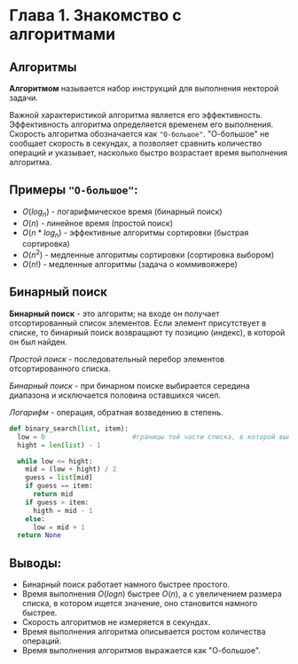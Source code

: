 # Глава 1. Знакомство с алгоритмами

## Алгоритмы

**Алгоритмом** называется набор инструкций для выполнения некторой задачи.

Важной характеристикой алгоритма является его эффективность. Эффективность алгоритма определяется временем его выполнения. Скорость алгоритма обозначается как `"О-большое"`. "О-большое" не сообщает скорость в секундах, а позволяет сравнить количество операций и указывает, насколько быстро возрастает время выполнения алгоритма. 

## Примеры `"О-большое"`:
* $O(log_n)$ - логарифмическое время (бинарный поиск)
* $O(n)$ - линейное время (простой поиск)
* $O(n * log_n)$ - эффективные алгоритмы сортировки (быстрая сортировка)
* $O(n^2)$ - медленные алгоритмы сортировки (сортировка выбором)
* $O(n!)$ - медленные алгоритмы (задача о коммивояжере)

## Бинарный поиск

**Бинарный поиск** - это алгоритм; на входе он получает отсортированный список элементов. Если элемент присутствует в списке, то бинарный поиск возвращают ту позицию (индекс), в которой он был найден.

_Простой поиск_ - последовательный перебор элементов отсортированного списка. 

_Бинарный поиск_ - при бинарном поиске выбирается середина диапазона и исключается половина оставшихся чисел. 

_Логарифм_ - операция, обратная возведению в степень.

```python
def binary_search(list, item):
  low = 0                      #границы той части списка, в которой выполняется поиск
  hight = len(list) - 1

  while low <= hight:
    mid = (low + hight) / 2
    guess = list[mid]
    if guess == item:
      return mid
    if guess > item:
      higth = mid - 1
    else:
      low = mid + 1
  return None
```
## Выводы:
* Бинарный поиск работает намного быстрее простого.
* Время выполнения $O(log n)$ быстрее $O(n)$, а с увеличением размера списка, в котором ищется значение, оно становится намного быстрее.
* Скорость алгоритмов не измеряется в секундах.
* Время выполнения алгоритма описывается ростом количества операций.
* Время выполнения алгоритмов выражается как "О-большое".


